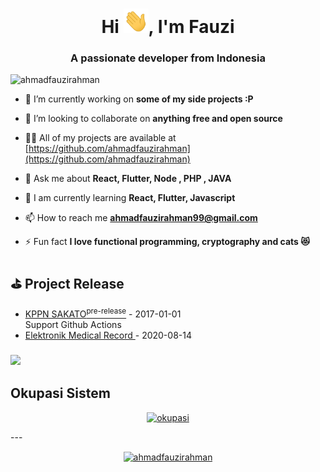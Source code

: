 <h1 align="center">Hi <img src="https://raw.githubusercontent.com/ABSphreak/ABSphreak/master/gifs/Hi.gif" width="40px" />, I'm Fauzi</h1>
<h3 align="center">A passionate developer from Indonesia</h3>
<p align="left"> <img src="https://komarev.com/ghpvc/?username=ahmadfauzirahman" alt="ahmadfauzirahman" /> </p>

- 🔭 I’m currently working on **some of my side projects :P**

- 👯 I’m looking to collaborate on **anything free and open source**

- 👨‍💻 All of my projects are available at [https://github.com/ahmadfauzirahman](https://github.com/ahmadfauzirahman)

- 💬 Ask me about **React, Flutter, Node , PHP , JAVA**

- 🧠 I am currently learning **React, Flutter, Javascript**

- 📫 How to reach me **ahmadfauzirahman99@gmail.com**

- ⚡ Fun fact **I love functional programming, cryptography and cats 😻**


## ⛳️ Project Release

- <a href='https://github.com/ahmadfauzirahman/KPPN-PADANG-SAKATO' target='_blank'>KPPN SAKATO<sup>pre-release</sup></a> - 2017-01-01  <br/> Support Github Actions
- <a href='https://github.com/ahmadfauzirahman/mcu' target='_blank'>Elektronik Medical Record </a> - 2020-08-14

### <img src="https://github.com/TheDudeThatCode/TheDudeThatCode/blob/master/Assets/Developer.gif" width="45px">

## Okupasi Sistem

<p align="center">
  <a href="https://angular-buch.com"><img src="https://occmedapps.com/web/img/fitur/1.png" alt="okupasi"></img></a>
</p>
---
<p align="center">
<a href="https://deadline.id" target="blank"><img align="center" src="https://cdn.jsdelivr.net/npm/simple-icons@3.0.1/icons/dev-dot-to.svg" alt="ahmadfauzirahman" height="20" width="20" /></a>

